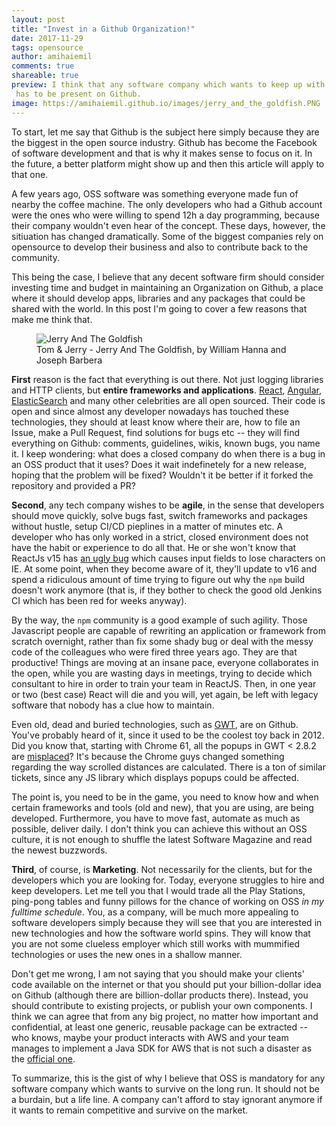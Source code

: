 ```yaml
---
layout: post
title: "Invest in a Github Organization!"
date: 2017-11-29
tags: opensource
author: amihaiemil
comments: true
shareable: true
preview: I think that any software company which wants to keep up with the world
 has to be present on Github.
image: https://amihaiemil.github.io/images/jerry_and_the_goldfish.PNG
---
```


To start, let me say that Github is the subject here simply because they are the biggest
in the open source industry. Github has become the Facebook of software development and that is why it makes
sense to focus on it. In the future, a better platform might show up and then this article will
apply to that one.

A few years ago, OSS software was something everyone made fun of nearby the coffee
machine. The only developers who had a Github account were the ones who were willing to spend 12h a day programming,
because their company wouldn't even hear of the concept. These days, however, the sitiuation has changed dramatically.
Some of the biggest companies rely on opensource to develop their business and also to contribute back to the community.

This being the case, I believe that any decent software firm should consider investing
time and budget in maintaining an Organization on Github, a place where it should develop apps, libraries
and any packages that could be shared with the world. In this post I'm going to cover a few reasons that make me think that.

<figure class="articleimg">
 <img src="{{page.image}}" alt="Jerry And The Goldfish">
 <figcaption>
 Tom & Jerry - Jerry And The Goldfish, by  William Hanna and Joseph Barbera
 </figcaption>
</figure>

**First** reason is the fact that everything is out there. Not just logging libraries and HTTP clients, but **entire frameworks and applications**.
[React](https://github.com/facebook/react), [Angular](https://github.com/angular/angular.js), [ElasticSearch](https://github.com/elastic/elasticsearch) and many other celebrities are all open sourced. Their code is open and since almost any developer nowadays has touched these technologies, they should at least
know where their are, how to file an Issue, make a Pull Request, find solutions for bugs etc -- they will
find everything on Github: comments, guidelines, wikis, known bugs, you name it. I keep wondering: what does a closed company do when there is a bug in an OSS product that it uses?
Does it wait indefinetely for a new release, hoping that the problem will be fixed? Wouldn't it be better if it forked the repository and provided a PR?

**Second**, any tech company wishes to be **agile**, in the sense that developers should move quickly, solve bugs fast, switch frameworks and packages without hustle, setup CI/CD pieplines in a matter of minutes etc. A developer who has only worked in a strict, closed environment does not have the habit or experience to do all that. He or she won't know that ReactJs v15 has [an ugly bug](https://github.com/facebook/react/issues/7027) which causes input fields to lose characters on IE. At some point, when they become aware of it,
they'll update to v16 and spend a ridiculous amount of time trying to figure out why the ``npm`` build doesn't work anymore (that is, if they bother to check the good old Jenkins CI which has been red for weeks anyway).

By the way, the ``npm`` community is a good example of such agility. Those Javascript people are capable of rewriting an application or framework from scratch overnight, rather than fix some shady bug or deal with the messy code of the colleagues who were fired three years ago. They are that productive! Things are moving at an insane pace, everyone collaborates in the open, while you are wasting days in meetings, trying to decide which consultant to hire in order to train your team in ReactJS. Then, in one year or two (best case) React will die and you will, yet again, be left with legacy software that nobody has a clue how to maintain.

Even old, dead and buried technologies, such as [GWT](https://github.com/gwtproject/gwt), are on Github. You've probably heard of it, since it used to be the coolest toy back in 2012.
Did you know that, starting with Chrome 61, all the popups in GWT < 2.8.2 are [misplaced](https://github.com/gwtproject/gwt/issues/9542)? It's because the Chrome guys changed something regarding the way scrolled distances are calculated. There is a ton of similar tickets, since any JS library which displays popups could be affected.

The point is, you need to be in the game, you need to know how and when certain frameworks and tools (old and new),
that you are using, are being developed. Furthermore, you have to move fast, automate as much as possible, deliver daily.
I don't think you can achieve this without an OSS culture, it is not enough to shuffle the latest Software Magazine and read the newest buzzwords.

**Third**, of course, is **Marketing**. Not necessarily for the clients, but for the developers which you are looking for.
Today, everyone struggles to hire and keep developers. Let me tell you that I would trade all the Play Stations, ping-pong tables and funny pillows for the chance
of working on OSS *in my fulltime schedule*. You, as a company, will be much more appealing to software developers simply because they will see that you are interested in new technologies and how the software world spins. They will know that you are not some clueless employer which still works with mummified technologies or uses the new ones in a shallow manner.

Don't get me wrong, I am not saying that you should make your clients' code available on the internet or that you should put your billion-dollar idea on Github (although there are billion-dollar products there). Instead, you should contribute to existing projects, or publish your own components. I think we can agree that from any big project, no matter how important and confidential,
at least one generic, reusable package can be extracted -- who knows, maybe your product interacts with AWS and your team manages to implement a Java SDK for AWS that is not such a disaster as the [official one](http://www.amihaiemil.com/2017/02/18/decorators-with-tunnels.html).

To summarize, this is the gist of why I believe that OSS is mandatory for any software company which wants to survive on the long run. It should not be a burdain, but a life line.
A company can't afford to stay ignorant anymore if it wants to remain competitive and survive on the market.
